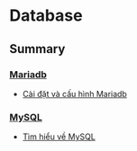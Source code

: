 # Database

## Summary

### [Mariadb](./Mariadb)
- [Cài đặt và cấu hình Mariadb](./Mariadb/Cai_dat_va_cau_hinh_mariadb.md)


### [MySQL](./MySQL)
- [Tìm hiểu về MySQL](./MySQL/Tim_hieu_ve_mysql.md)